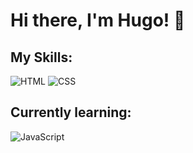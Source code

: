 # Hi there, I'm Hugo! 👋

## My Skills:

![HTML](https://img.shields.io/badge/-HTML-E34F26?style=flat-square&logo=html5&logoColor=white)
![CSS](https://img.shields.io/badge/-CSS-1572B6?style=flat-square&logo=css3&logoColor=white)

## Currently learning:
![JavaScript](https://img.shields.io/badge/-JavaScript-F7DF1E?style=flat-square&logo=javascript&logoColor=black)

